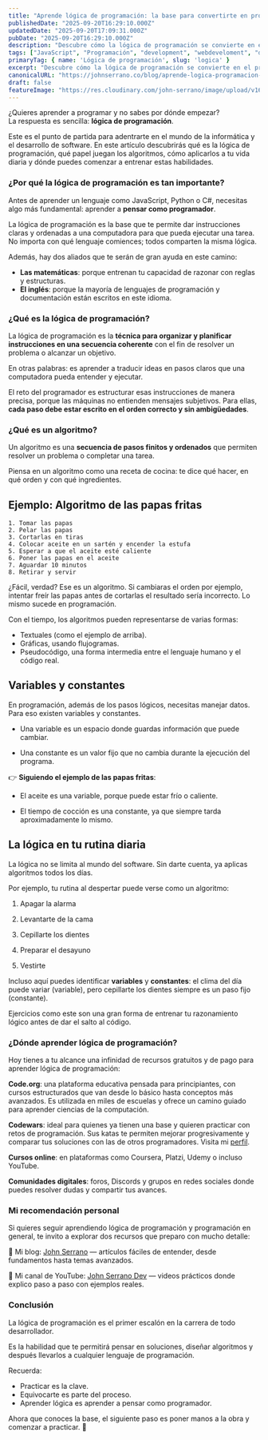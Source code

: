 ```yaml
---
title: "Aprende lógica de programación: la base para convertirte en programador"
publishedDate: "2025-09-20T16:29:10.000Z"
updatedDate: "2025-09-20T17:09:31.000Z"
pubDate: "2025-09-20T16:29:10.000Z"
description: "Descubre cómo la lógica de programación se convierte en el primer paso para pensar como programador. Aprende sus fundamentos, ejemplos prácticos y recursos modernos para comenzar desde cero."
tags: ["JavaScript", "Programación", "development", "webdeveloment", "desarrollo-web", "programador", "frontend", "bases", "logica", "lógica de programación"]
primaryTag: { name: 'Lógica de programación', slug: 'logica' }
excerpt: "Descubre cómo la lógica de programación se convierte en el primer paso para pensar como programador. Aprende sus fundamentos, ejemplos prácticos y recursos modernos para comenzar desde cero."
canonicalURL: "https://johnserrano.co/blog/aprende-logica-programacion-base-convertirte-programador"
draft: false
featureImage: "https://res.cloudinary.com/john-serrano/image/upload/v1697643034/John%20Serrano/Blog%20Post/codigo-limpio-en-javascript-deuda-tecnica-refactorizacion/k69ul2yssn9t83xwirqm.webp"
---
```


¿Quieres aprender a programar y no sabes por dónde empezar?  
La respuesta es sencilla: **lógica de programación**.  

Este es el punto de partida para adentrarte en el mundo de la informática y el desarrollo de software. En este artículo descubrirás qué es la lógica de programación, qué papel juegan los algoritmos, cómo aplicarlos a tu vida diaria y dónde puedes comenzar a entrenar estas habilidades.  

### ¿Por qué la lógica de programación es tan importante?  

Antes de aprender un lenguaje como JavaScript, Python o C#, necesitas algo más fundamental: aprender a **pensar como programador**.  

La lógica de programación es la base que te permite dar instrucciones claras y ordenadas a una computadora para que pueda ejecutar una tarea. No importa con qué lenguaje comiences; todos comparten la misma lógica.  

Además, hay dos aliados que te serán de gran ayuda en este camino:  
- **Las matemáticas**: porque entrenan tu capacidad de razonar con reglas y estructuras.  
- **El inglés**: porque la mayoría de lenguajes de programación y documentación están escritos en este idioma.  

### ¿Qué es la lógica de programación?  

La lógica de programación es la **técnica para organizar y planificar instrucciones en una secuencia coherente** con el fin de resolver un problema o alcanzar un objetivo.  

En otras palabras: es aprender a traducir ideas en pasos claros que una computadora pueda entender y ejecutar.  

El reto del programador es estructurar esas instrucciones de manera precisa, porque las máquinas no entienden mensajes subjetivos. Para ellas, **cada paso debe estar escrito en el orden correcto y sin ambigüedades**.  

### ¿Qué es un algoritmo?  

Un algoritmo es una **secuencia de pasos finitos y ordenados** que permiten resolver un problema o completar una tarea.  

Piensa en un algoritmo como una receta de cocina: te dice qué hacer, en qué orden y con qué ingredientes.  

## Ejemplo: Algoritmo de las papas fritas  

```text
1. Tomar las papas  
2. Pelar las papas  
3. Cortarlas en tiras  
4. Colocar aceite en un sartén y encender la estufa  
5. Esperar a que el aceite esté caliente  
6. Poner las papas en el aceite  
7. Aguardar 10 minutos  
8. Retirar y servir
``` 

¿Fácil, verdad? Ese es un algoritmo. Si cambiaras el orden por ejemplo, intentar freír las papas antes de cortarlas el resultado sería incorrecto. Lo mismo sucede en programación.

Con el tiempo, los algoritmos pueden representarse de varias formas:

- Textuales (como el ejemplo de arriba).
- Gráficas, usando flujogramas.
- Pseudocódigo, una forma intermedia entre el lenguaje humano y el código real.

## Variables y constantes

En programación, además de los pasos lógicos, necesitas manejar datos. Para eso existen variables y constantes.

- Una variable es un espacio donde guardas información que puede cambiar.

- Una constante es un valor fijo que no cambia durante la ejecución del programa.

👉 **Siguiendo el ejemplo de las papas fritas**:

- El aceite es una variable, porque puede estar frío o caliente.

- El tiempo de cocción es una constante, ya que siempre tarda aproximadamente lo mismo.

## La lógica en tu rutina diaria

La lógica no se limita al mundo del software. Sin darte cuenta, ya aplicas algoritmos todos los días.

Por ejemplo, tu rutina al despertar puede verse como un algoritmo:

1. Apagar la alarma

2. Levantarte de la cama

3. Cepillarte los dientes

4. Preparar el desayuno

5. Vestirte

Incluso aquí puedes identificar **variables** y **constantes**: el clima del día puede variar (variable), pero cepillarte los dientes siempre es un paso fijo (constante).

Ejercicios como este son una gran forma de entrenar tu razonamiento lógico antes de dar el salto al código.

### ¿Dónde aprender lógica de programación?

Hoy tienes a tu alcance una infinidad de recursos gratuitos y de pago para aprender lógica de programación:

**Code.org**: una plataforma educativa pensada para principiantes, con cursos estructurados que van desde lo básico hasta conceptos más avanzados. Es utilizada en miles de escuelas y ofrece un camino guiado para aprender ciencias de la computación.

**Codewars**: ideal para quienes ya tienen una base y quieren practicar con retos de programación. Sus katas te permiten mejorar progresivamente y comparar tus soluciones con las de otros programadores. Visita mi [perfil](https://www.codewars.com/users/johnserranodev).

**Cursos online**: en plataformas como Coursera, Platzi, Udemy o incluso YouTube.

**Comunidades digitales**: foros, Discords y grupos en redes sociales donde puedes resolver dudas y compartir tus avances.

### Mi recomendación personal

Si quieres seguir aprendiendo lógica de programación y programación en general, te invito a explorar dos recursos que preparo con mucho detalle:

📖 Mi blog: [John Serrano](https://johnserrano.co/blog)
 — artículos fáciles de entender, desde fundamentos hasta temas avanzados.

🎥 Mi canal de YouTube: [John Serrano Dev](https://www.youtube.com/@johnserranodev)
 — videos prácticos donde explico paso a paso con ejemplos reales.

### Conclusión

La lógica de programación es el primer escalón en la carrera de todo desarrollador.

Es la habilidad que te permitirá pensar en soluciones, diseñar algoritmos y después llevarlos a cualquier lenguaje de programación.

Recuerda:
- Practicar es la clave.
- Equivocarte es parte del proceso.
- Aprender lógica es aprender a pensar como programador.

Ahora que conoces la base, el siguiente paso es poner manos a la obra y comenzar a practicar. 🚀